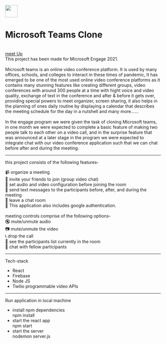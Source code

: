 <div style={{display:'flex'}}><img src="https://upload.wikimedia.org/wikipedia/commons/thumb/c/c9/Microsoft_Office_Teams_%282018%E2%80%93present%29.svg/768px-Microsoft_Office_Teams_%282018%E2%80%93present%29.svg.png" width='40px'/>
<h1>Microsoft Teams Clone</h1></div>
<br/>
<a href="https://teams-clone-b7ca1.web.app">meet Up</a><br/>
This project has been made for Microsoft Engage 2021. <br/>
<br/>
<div>Microsoft teams is an online video conference platform. It is used by many offices, schools, and colleges to interact in these times of pandemic, It has emerged to be one of the most used online video conference platforms as it contains many stunning features like creating different groups, video conferences with around 300 people at a time with hight voice and video quality, exchange of text in the conference and after & before it gets over, providing special powers to meet organizer, screen sharing, it also helps in the planning of ones daily routine by displaying a calendar that describes the meeting schedule for the day in a nutshell and many more......</div>
<br/>
<div>In the engage program we were given the task of cloning Microsoft teams, in one month we were expected to complete a basic feature of making two people talk to each other on a video call, and in the surprise feature that was announced at a later stage in the program we were expected to integrate chat with our video conference application such that we can chat before after and during the meeting.</div>
<hr/>
this project consists of the following features-

:video_camera: organize a meeting <br/>
:two_women_holding_hands: invite your friends to join (group video chat)<br/>
:cinema: set audio and video configuration before joining the room<br/>
:speech_balloon: send text messages to the participants before, after, and during the meeting<br/>
:runner: leave a chat room<br/>
:closed_lock_with_key: This application also includes google authentication.<br/>
<br/>
meeting controls comprise of the following options-<br/>
	:mute: mute/unmute audio<br/>
	:camera: mute/unmute the video<br/>
	:telephone_receiver: drop the call<br/>
	:two_men_holding_hands: see the participants list currently in the room<br/>
	:speech_balloon: chat with fellow participants<br/>
	
<hr/>
Tech-stack
	<ul>
	<li>React</li>
	<li>Firebase</li>
	<li>Node JS</li>
	<li>Twilio programmable video APIs</li>
</ul>
<hr/>
Run application in local machine
<ul>
	<li>install npm dependencies<br/>
	 npm install</li>
<li>start the react app <br/>
	npm start</li>
<li>start the server <br/>
	nodemon server.js</li>
	</ul>
